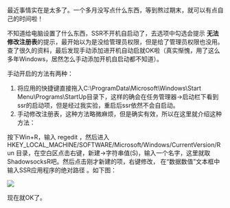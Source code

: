 

最近事情实在是太多了。一个多月没写点什么东西，等到熬过期末，就可以有点自己的时间啦！

不知道给电脑设置了什么东西，SSR不开机自启动了，去选项中勾选会提示 **无法修改注册表**的提示，最开始以为是没给管理员权限，但是给了管理员权限也没用。查了很久的资料，最后发现手动添加进开机自动启就OK啦（真实惭愧，用了这么多年Windows，居然怎么手动添加开机自启动都不知道）。

<!-- more -->

手动开启的方法有两种：

1. 将应用的快捷键直接拖入C:\ProgramData\Microsoft\Windows\Start Menu\Programs\StartUp目录下，这样的确会在任务管理器->启动栏下看到ssr的启动项，但是经过我实验，重启后ssr依然不会自启动。
2. 手动修改注册表，这种方法略微麻烦，但是确实有效，所以在这里就介绍这种方法：

按下Win+R，输入 regedit ，然后进入 HKEY_LOCAL_MACHINE/SOFTWARE/Microsoft/Windows/CurrentVersion/Run 目录，在空白区点击右键，新建->字符串值(S)，输入一个名字，这里就取ShadowsocksR吧。然后点击刚才新建的项，右键修改， 在“数据数值”文本框中输入SSR应用程序的绝对路径 。如下图：

![](https://pic3.superbed.cn/item/5df4b29aa4fbc8614a513fb1.png)

现在就OK了。





